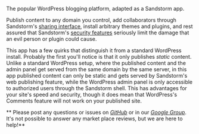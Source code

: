 The popular WordPress blogging platform, adapted as a Sandstorm app.

Publish content to any domain you control,
add collaborators through Sandstorm's
[sharing interface](https://blog.sandstorm.io/news/2015-05-05-delegation-is-the-cornerstone-of-civilization.html),
install arbitrary themes and plugins,
and rest assured that Sandstorm's
[security features](https://docs.sandstorm.io/en/latest/using/security-practices/)
seriously limit the damage that an evil person or plugin could cause.

This app has a few quirks that distinguish it from a standard WordPress install.
Probably the first you'll notice is that it only publishes *static* content.
Unlike a standard WordPress setup, where the published content and the admin panel
get served from the same domain by the same server, in this app
published content can only be static and gets served by Sandstorm's web publishing feature,
while the WordPress admin panel is only accessible to authorized users through the Sandstorm shell.
This has advantages for your site's speed and security, though it does mean that WordPress's Comments feature
will not work on your published site.

** Please post any questions or issues on _[GitHub](https://github.com/sandstormports/wordpress-sandstorm/issues)_ or in our _[Google Group](https://groups.google.com/forum/#!forum/sandstorm-dev)_. It's not possible to answer any market place reviews, but we are here to help!**
